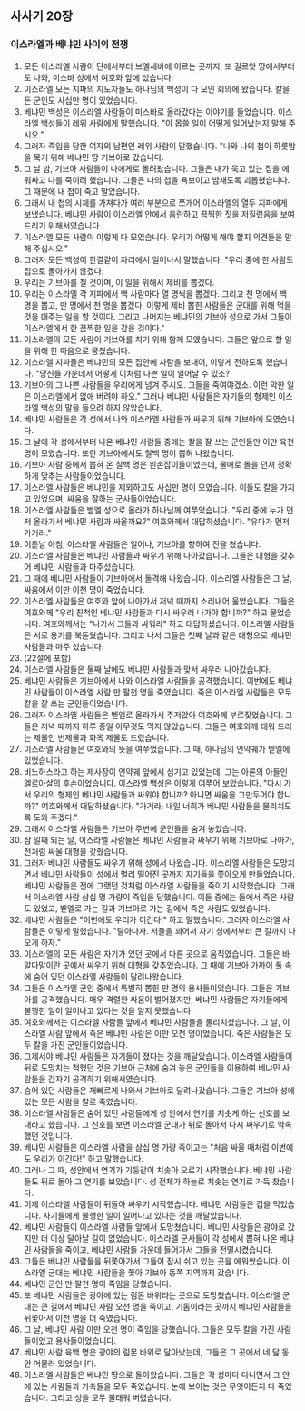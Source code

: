 ## 사사기 20장

### 이스라엘과 베냐민 사이의 전쟁
1. 모든 이스라엘 사람이 단에서부터 브엘세바에 이르는 곳까지, 또 길르앗 땅에서부터도 나와, 미스바 성에서 여호와 앞에 섰습니다.
2. 이스라엘 모든 지파의 지도자들도 하나님의 백성이 다 모인 회의에 왔습니다. 칼을 든 군인도 사십만 명이 있었습니다.
3. 베냐민 백성은 이스라엘 사람들이 미스바로 올라갔다는 이야기를 들었습니다. 이스라엘 백성들이 레위 사람에게 말했습니다. "이 몹쓸 일이 어떻게 일어났는지 말해 주시오."
4. 그러자 죽임을 당한 여자의 남편인 레위 사람이 말했습니다. "나와 나의 첩이 하룻밤을 묵기 위해 베냐민 땅 기브아로 갔습니다.
5. 그 날 밤, 기브아 사람들이 나에게로 몰려왔습니다. 그들은 내가 묵고 있는 집을 에워싸고 나를 죽이려 했습니다. 그들은 나의 첩을 욕보이고 밤새도록 괴롭혔습니다. 그 때문에 내 첩이 죽고 말았습니다.
6. 그래서 내 첩의 시체를 가져다가 여러 부분으로 쪼개어 이스라엘의 열두 지파에게 보냈습니다. 베냐민 사람이 이스라엘 안에서 음란하고 끔찍한 짓을 저질렀음을 보여 드리기 위해서였습니다.
7. 이스라엘 모든 사람이 이렇게 다 모였습니다. 우리가 어떻게 해야 할지 의견들을 말해 주십시오."
8. 그러자 모든 백성이 한결같이 자리에서 일어나서 말했습니다. "우리 중에 한 사람도 집으로 돌아가지 않겠다.
9. 우리는 기브아를 칠 것이며, 이 일을 위해서 제비를 뽑겠다.
10. 우리는 이스라엘 각 지파에서 백 사람마다 열 명씩을 뽑겠다. 그리고 천 명에서 백 명을 뽑고, 만 명에서 천 명을 뽑겠다. 이렇게 제비 뽑힌 사람들은 군대를 위해 먹을 것을 대주는 일을 할 것이다. 그리고 나머지는 베냐민의 기브아 성으로 가서 그들이 이스라엘에서 한 끔찍한 일을 갚을 것이다."
11. 이스라엘의 모든 사람이 기브아를 치기 위해 함께 모였습니다. 그들은 앞으로 할 일을 위해 한 마음으로 뭉쳤습니다.
12. 이스라엘 지파들은 베냐민의 모든 집안에 사람을 보내어, 이렇게 전하도록 했습니다. "당신들 가운데서 어떻게 이처럼 나쁜 일이 일어날 수 있소?
13. 기브아의 그 나쁜 사람들을 우리에게 넘겨 주시오. 그들을 죽여야겠소. 이런 악한 일은 이스라엘에서 없애 버려야 하오." 그러나 베냐민 사람들은 자기들의 형제인 이스라엘 백성의 말을 들으려 하지 않았습니다.
14. 베냐민 사람들은 각 성에서 나와 이스라엘 사람들과 싸우기 위해 기브아에 모였습니다.
15. 그 날에 각 성에서부터 나온 베냐민 사람들 중에는 칼을 잘 쓰는 군인들만 이만 육천 명이 모였습니다. 또한 기브아에서도 칠백 명이 뽑혀 나왔습니다.
16. 기브아 사람 중에서 뽑혀 온 칠백 명은 왼손잡이들이었는데, 물매로 돌을 던져 정확하게 맞추는 사람들이었습니다.
17. 이스라엘 사람들은 베냐민을 제외하고도 사십만 명이 모였습니다. 이들도 칼을 가지고 있었으며, 싸움을 잘하는 군사들이었습니다.
18. 이스라엘 사람들은 벧엘 성으로 올라가 하나님께 여쭈었습니다. "우리 중에 누가 먼저 올라가서 베냐민 사람과 싸울까요?" 여호와께서 대답하셨습니다. "유다가 먼저 가거라."
19. 이튿날 아침, 이스라엘 사람들은 일어나, 기브아를 향하여 진을 쳤습니다.
20. 이스라엘 사람들은 베냐민 사람들과 싸우기 위해 나아갔습니다. 그들은 대형을 갖추어 베냐민 사람들과 마주섰습니다.
21. 그 때에 베냐민 사람들이 기브아에서 돌격해 나왔습니다. 이스라엘 사람들은 그 날, 싸움에서 이만 이천 명이 죽었습니다.
22. 이스라엘 사람들은 여호와 앞에 나아가서 저녁 때까지 소리내어 울었습니다. 그들은 여호와께 "우리 친척인 베냐민 사람들과 다시 싸우러 나가야 합니까?" 하고 물었습니다. 여호와께서는 "나가서 그들과 싸워라" 하고 대답하셨습니다. 이스라엘 사람들은 서로 용기를 북돋웠습니다. 그리고 나서 그들은 첫째 날과 같은 대형으로 베냐민 사람들과 마주 섰습니다.
23. (22절에 포함)
24. 이스라엘 사람들은 둘째 날에도 베냐민 사람들과 맞서 싸우러 나아갔습니다.
25. 베냐민 사람들은 기브아에서 나와 이스라엘 사람들을 공격했습니다. 이번에도 베냐민 사람들이 이스라엘 사람 만 팔천 명을 죽였습니다. 죽은 이스라엘 사람들은 모두 칼을 잘 쓰는 군인들이었습니다.
26. 그러자 이스라엘 사람들은 벧엘로 올라가서 주저앉아 여호와께 부르짖었습니다. 그들은 저녁 때까지 하루 종일 아무것도 먹지 않았습니다. 그들은 여호와께 태워 드리는 제물인 번제물과 화목 제물도 드렸습니다.
27. 이스라엘 사람들은 여호와의 뜻을 여쭈었습니다. 그 때, 하나님의 언약궤가 벧엘에 있었습니다.
28. 비느하스라고 하는 제사장이 언약궤 앞에서 섬기고 있었는데, 그는 아론의 아들인 엘르아살의 후손이었습니다. 이스라엘 백성은 이렇게 여쭈어 보았습니다. "다시 가서 우리의 형제인 베냐민 사람들과 싸워야 합니까? 아니면 싸움을 그만두어야 합니까?" 여호와께서 대답하셨습니다. "가거라. 내일 너희가 베냐민 사람들을 물리치도록 도와 주겠다."
29. 그래서 이스라엘 사람들은 기브아 주변에 군인들을 숨겨 놓았습니다.
30. 삼 일째 되는 날, 이스라엘 사람들은 베냐민 사람들과 싸우기 위해 기브아로 나아가, 전처럼 싸울 대형을 갖췄습니다.
31. 그러자 베냐민 사람들도 싸우기 위해 성에서 나왔습니다. 이스라엘 사람들은 도망치면서 베냐민 사람들이 성에서 멀리 떨어진 곳까지 자기들을 쫓아오게 만들었습니다. 베냐민 사람들은 전에 그랬던 것처럼 이스라엘 사람들을 죽이기 시작했습니다. 그래서 이스라엘 사람 삼십 명 가량이 죽임을 당했습니다. 이들 중에는 들에서 죽은 사람도 있었고, 벧엘로 가는 길과 기브아로 가는 길에서 죽은 사람도 있었습니다.
32. 베냐민 사람들은 "이번에도 우리가 이긴다!" 하고 말했습니다. 그러자 이스라엘 사람들은 이렇게 말했습니다. "달아나자. 저들을 꾀어서 자기 성에서부터 큰 길까지 나오게 하자."
33. 이스라엘의 모든 사람은 자기가 있던 곳에서 다른 곳으로 움직였습니다. 그들은 바알다말이란 곳에서 싸우기 위해 대형을 갖추었습니다. 그 때에 기브아 가까이 풀 속에 숨어 있던 이스라엘 사람들이 달려나왔습니다.
34. 그들은 이스라엘 군인 중에서 특별히 뽑힌 만 명의 용사들이었습니다. 그들은 기브아를 공격했습니다. 매우 격렬한 싸움이 벌어졌지만, 베냐민 사람들은 자기들에게 불행한 일이 일어나고 있다는 것을 알지 못했습니다.
35. 여호와께서는 이스라엘 사람들 앞에서 베냐민 사람들을 물리치셨습니다. 그 날, 이스라엘 사람 앞에서 죽은 베냐민 사람은 이만 오천 명이었습니다. 죽은 사람들은 모두 칼을 가진 군인들이었습니다.
36. 그제서야 베냐민 사람들은 자기들이 졌다는 것을 깨달았습니다. 이스라엘 사람들이 뒤로 도망치는 척했던 것은 기브아 근처에 숨겨 놓은 군인들을 이용하여 베냐민 사람들을 갑자기 공격하기 위해서였습니다.
37. 숨어 있던 사람들은 재빠르게 나와서 기브아로 달려나갔습니다. 그들은 기브아 성에 있는 모든 사람을 칼로 죽였습니다.
38. 이스라엘 사람들은 숨어 있던 사람들에게 성 안에서 연기를 치솟게 하는 신호를 보내라고 했습니다. 그 신호를 보면 이스라엘 군대가 뒤로 돌아서 다시 싸우기로 약속했던 것입니다.
39. 베냐민 사람들은 이스라엘 사람을 삼십 명 가량 죽이고는 "처음 싸울 때처럼 이번에도 우리가 이긴다!" 하고 말했습니다.
40. 그러나 그 때, 성안에서 연기가 기둥같이 치솟아 오르기 시작했습니다. 베냐민 사람들도 뒤로 돌아 그 연기를 보았습니다. 성 전체가 하늘로 치솟는 연기로 가득 찼습니다.
41. 이제 이스라엘 사람들이 뒤돌아 싸우기 시작했습니다. 베냐민 사람들은 겁을 먹었습니다. 자기들에게 불행한 일이 일어나고 있다는 것을 깨달았습니다.
42. 베냐민 사람들이 이스라엘 사람들 앞에서 도망쳤습니다. 베냐민 사람들은 광야로 갔지만 더 이상 달아날 길이 없었습니다. 이스라엘 군사들이 각 성에서 뽑혀 나온 베냐민 사람들을 죽이고, 베냐민 사람들 가운데 들어가서 그들을 전멸시켰습니다.
43. 그들은 베냐민 사람들을 뒤쫓아가서 그들이 잠시 쉬고 있는 곳을 에워쌌습니다. 이스라엘 군대는 베냐민 사람들을 쫓아 기브아 동쪽 지역까지 갔습니다.
44. 베냐민 군인 만 팔천 명이 죽임을 당했습니다.
45. 또 베냐민 사람들은 광야에 있는 림몬 바위라는 곳으로 도망쳤습니다. 이스라엘 군대는 큰 길에서 베냐민 사람 오천 명을 죽이고, 기돔이라는 곳까지 베냐민 사람들을 뒤쫓아서 이천 명을 더 죽였습니다.
46. 그 날, 베냐민 사람 이만 오천 명이 죽임을 당했습니다. 그들은 모두 칼을 가진 사람들이었고 용사들이었습니다.
47. 베냐민 사람 육백 명은 광야의 림몬 바위로 달아났는데, 그들은 그 곳에서 네 달 동안 머물러 있었습니다.
48. 이스라엘 사람들은 베냐민 땅으로 돌아왔습니다. 그들은 각 성마다 다니면서 그 안에 있는 사람들과 가축들을 모두 죽였습니다. 눈에 보이는 것은 무엇이든지 다 죽였습니다. 그리고 성을 모두 불태워 버렸습니다.